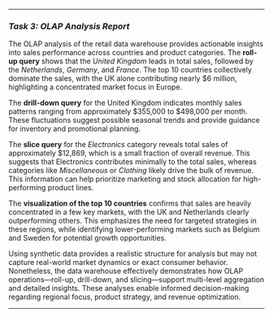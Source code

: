 

---

### *Task 3: OLAP Analysis Report*

The OLAP analysis of the retail data warehouse provides actionable insights into sales performance across countries and product categories. The **roll-up query** shows that the *United Kingdom* leads in total sales, followed by the *Netherlands*, *Germany*, and *France*. The top 10 countries collectively dominate the sales, with the UK alone contributing nearly \$6 million, highlighting a concentrated market focus in Europe.

The **drill-down query** for the United Kingdom indicates monthly sales patterns ranging from approximately \$355,000 to \$498,000 per month. These fluctuations suggest possible seasonal trends and provide guidance for inventory and promotional planning.

The **slice query** for the *Electronics* category reveals total sales of approximately \$12,869, which is a small fraction of overall revenue. This suggests that Electronics contributes minimally to the total sales, whereas categories like *Miscellaneous* or *Clothing* likely drive the bulk of revenue. This information can help prioritize marketing and stock allocation for high-performing product lines.

The **visualization of the top 10 countries** confirms that sales are heavily concentrated in a few key markets, with the UK and Netherlands clearly outperforming others. This emphasizes the need for targeted strategies in these regions, while identifying lower-performing markets such as Belgium and Sweden for potential growth opportunities.

Using synthetic data provides a realistic structure for analysis but may not capture real-world market dynamics or exact consumer behavior. Nonetheless, the data warehouse effectively demonstrates how OLAP operations—roll-up, drill-down, and slicing—support multi-level aggregation and detailed insights. These analyses enable informed decision-making regarding regional focus, product strategy, and revenue optimization.

---

